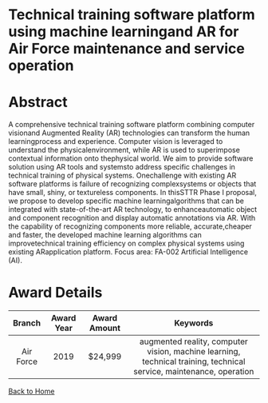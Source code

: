 
Technical training software platform using machine learningand AR for Air Force maintenance and service operation
=================================================================================================================

# Abstract


A comprehensive technical training software platform combining computer visionand Augmented Reality (AR) technologies can transform the human learningprocess and experience. Computer vision is leveraged to understand the physicalenvironment, while AR is used to superimpose contextual information onto thephysical world. We aim to provide software solution using AR tools and systemsto address specific challenges in technical training of physical systems. Onechallenge with existing AR software platforms is failure of recognizing complexsystems or objects that have small, shiny, or textureless components. In thisSTTR Phase I proposal, we propose to develop specific machine learningalgorithms that can be integrated with state-of-the-art AR technology, to enhanceautomatic object and component recognition and display automatic annotations via AR. With the capability of recognizing components more reliable, accurate,cheaper and faster, the developed machine learning algorithms can improvetechnical training efficiency on complex physical systems using existing ARapplication platform. Focus area: FA-002 Artificial Intelligence (AI).  

# Award Details

|Branch|Award Year|Award Amount|Keywords|
| :---: | :---: | :---: | :---: |
|Air Force|2019|$24,999|augmented reality, computer vision, machine learning, technical training, technical service, maintenance, operation|
  
  


[Back to Home](https://github.com/chrischow/dod_sbir_awards#30)